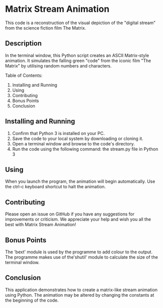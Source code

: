 # Matrix Stream Animation
This code is a reconstruction of the visual depiction of the "digital stream" from the science fiction film The Matrix.

## Description
In the terminal window, this Python script creates an ASCII Matrix-style animation. It simulates the falling green "code" from the iconic film "The Matrix" by utilising random numbers and characters.

Table of Contents:
1. Installing and Running 
2. Using 
3. Contributing
4. Bonus Points
5. Conclusion

## Installing and Running
1.	Confirm that Python 3 is installed on your PC.
2.	Save the code to your local system by downloading or cloning it.
3.	Open a terminal window and browse to the code's directory.
4.	Run the code using the following command: the stream.py file in Python 3

## Using 
When you launch the program, the animation will begin automatically. Use the ctrl-c keyboard shortcut to halt the animation.

## Contributing
Please open an issue on GitHub if you have any suggestions for improvements or criticism. We appreciate your help and wish you all the best with Matrix Stream Animation!

## Bonus Points
The 'bext' module is used by the programme to add colour to the output.
The programme makes use of the'shutil' module to calculate the size of the terminal window.

## Conclusion
This application demonstrates how to create a matrix-like stream animation using Python. The animation may be altered by changing the constants at the beginning of the code.
